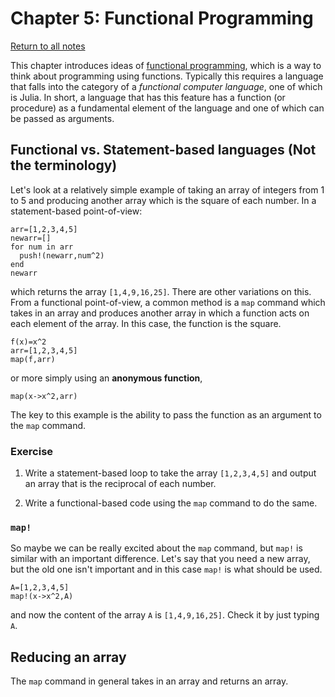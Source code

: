 Chapter 5: Functional Programming
========

[Return to all notes](index.html)

This chapter introduces ideas of [functional programming](https://en.wikipedia.org/wiki/Functional_programming), which is a way to think about programming using functions.  Typically this requires a language that falls into the category of a *functional computer language*, one of which is Julia.  In short, a language that has this feature has a function (or procedure) as a fundamental element of the language and one of which can be passed as arguments.  

Functional vs. Statement-based languages (Not the terminology)
------

Let's look at a relatively simple example of taking an array of integers from 1 to 5 and producing another array which is the square of each number.  In a statement-based point-of-view:

```
arr=[1,2,3,4,5]
newarr=[]
for num in arr
  push!(newarr,num^2)
end
newarr
```

which returns the array `[1,4,9,16,25]`. There are other variations on this.  From a functional point-of-view, a common method is a `map` command which takes in an array and produces another array in which a function acts on each element of the array.  In this case, the function is the square.

```
f(x)=x^2
arr=[1,2,3,4,5]
map(f,arr)
```

or more simply using an **anonymous function**,

```
map(x->x^2,arr)
```

The key to this example is the ability to pass the function as an argument to the `map` command.  


### Exercise

1. Write a statement-based loop to take the array `[1,2,3,4,5]` and output an array that is the reciprocal of each number.

2. Write a functional-based code using the `map` command to do the same.

### `map!`

So maybe we can be really excited about the `map` command, but `map!` is similar with an important difference.  Let's say that you need a new array, but the old one isn't important and in this case `map!` is what should be used.  

```
A=[1,2,3,4,5]
map!(x->x^2,A)
```

and now the content of the array `A` is `[1,4,9,16,25]`.  Check it by just typing `A`. 



## Reducing an array

The `map` command in general takes in an array and returns an array.  
